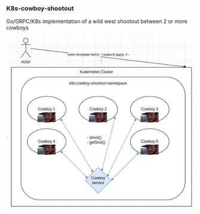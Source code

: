 ### K8s-cowboy-shootout
Go/GRPC/K8s implementation of a wild west shootout between 2 or more cowboys

![Architectural Diagram](k8s-cowboy-shootout.png)
